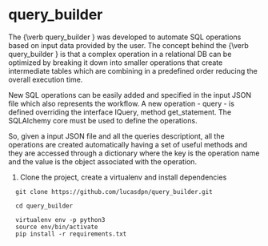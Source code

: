 # query_builder

The {\verb query_builder } was developed to automate SQL operations based on input data provided by the user. The concept behind the {\verb query_builder } is that a complex operation in a relational DB can be optimized by breaking it down into smaller operations that create intermediate tables which are combining in a predefined order reducing  the overall execution time.

New SQL operations can be easily added and specified in the input JSON file which also represents the workflow. A new operation - query - is defined overriding the interface IQuery, method get_statement. The SQLAlchemy core must be used to define the operations. 

So, given a input JSON file and all the queries descriptiont, all the operations are created automatically having a set of useful methods and they are accessed through a dictionary where the key is the operation name and the value is the object associated with the operation. 

1. Clone the project, create a virtualenv and install dependencies
```
  git clone https://github.com/lucasdpn/query_builder.git

  cd query_builder

  virtualenv env -p python3
  source env/bin/activate
  pip install -r requirements.txt
```
